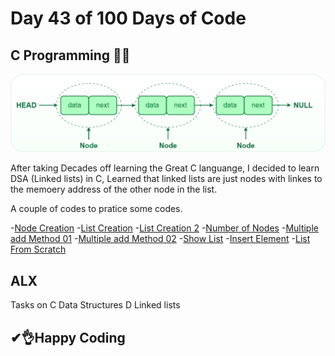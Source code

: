 # Day 43 of 100 Days of Code 

## C Programming 🎊🎉
![Single](./Singlelinkedlist.png)

After taking Decades off learning the Great C languange, I decided to learn DSA (Linked lists) in C, Learned that linked lists are just nodes with linkes to the memoery address of the other node in the list.

A couple of codes to pratice some codes.

-[Node Creation](./create_node.c)
-[List Creation](./create_list.c)
-[List Creation 2](./2_element.c)
-[Number of Nodes](./count_node.c)
-[Multiple add Method 01](./multiple_1.c)
-[Multiple add Method 02](./multiple_2.c)
-[Show List](./show_list.c)
-[Insert Element](/.insert_element.c)
-[List From Scratch](/.create_scratch.c)

## ALX

Tasks on C Data Structures D Linked lists



## ✔👌Happy Coding 